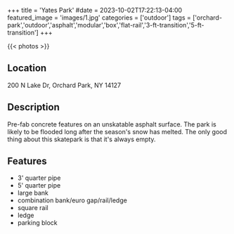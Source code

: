 +++
title = 'Yates Park'
#date = 2023-10-02T17:22:13-04:00
featured_image = 'images/1.jpg'
categories = ['outdoor']
tags = ['orchard-park','outdoor','asphalt','modular','box','flat-rail','3-ft-transition','5-ft-transition']
+++

{{< photos >}}

## Location

200 N Lake Dr, Orchard Park, NY 14127

## Description

Pre-fab concrete features on an unskatable asphalt surface. The park is likely to be flooded long after the season's snow has melted. The only good thing about this skatepark is that it's always empty.

## Features

- 3' quarter pipe
- 5' quarter pipe
- large bank
- combination bank/euro gap/rail/ledge
- square rail
- ledge
- parking block
